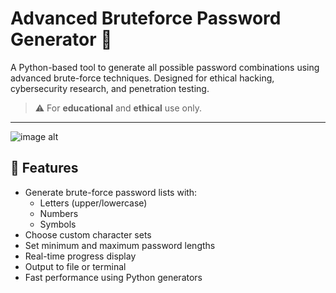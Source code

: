 # Advanced Bruteforce Password Generator 🔐

A Python-based tool to generate all possible password combinations using advanced brute-force techniques. Designed for ethical hacking, cybersecurity research, and penetration testing.

> ⚠️ For **educational** and **ethical** use only.

---
![image alt](https://github.com/trfahim/advanced-bruteforce-password-generator/blob/main/Images/Screenshot%202025-05-13%20204736.png)

## 🚀 Features

- Generate brute-force password lists with:
  - Letters (upper/lowercase)
  - Numbers
  - Symbols
- Choose custom character sets
- Set minimum and maximum password lengths
- Real-time progress display
- Output to file or terminal
- Fast performance using Python generators

